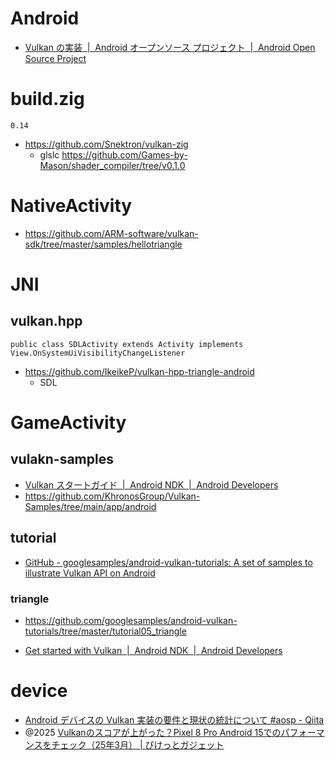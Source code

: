 # Android

- [Vulkan の実装  |  Android オープンソース プロジェクト  |  Android Open Source Project](https://source.android.com/docs/core/graphics/implement-vulkan?hl=ja)


# build.zig

`0.14`

- https://github.com/Snektron/vulkan-zig
  - glslc https://github.com/Games-by-Mason/shader_compiler/tree/v0.1.0

# NativeActivity

- https://github.com/ARM-software/vulkan-sdk/tree/master/samples/hellotriangle

# JNI

## vulkan.hpp

`public class SDLActivity extends Activity implements View.OnSystemUiVisibilityChangeListener`

- https://github.com/IkeikeP/vulkan-hpp-triangle-android
  - SDL

# GameActivity

## vulakn-samples

- [Vulkan スタートガイド  |  Android NDK  |  Android Developers](https://developer.android.com/ndk/guides/graphics/getting-started?hl=ja)
- https://github.com/KhronosGroup/Vulkan-Samples/tree/main/app/android

## tutorial

- [GitHub - googlesamples/android-vulkan-tutorials: A set of samples to illustrate Vulkan API on Android](https://github.com/googlesamples/android-vulkan-tutorials)

### triangle

- https://github.com/googlesamples/android-vulkan-tutorials/tree/master/tutorial05_triangle


- [Get started with Vulkan  |  Android NDK  |  Android Developers](https://developer.android.com/ndk/guides/graphics/getting-started)

# device

- [Android デバイスの Vulkan 実装の要件と現状の統計について #aosp - Qiita](https://qiita.com/James0124/items/eac4499e967baa3b0624)
- @2025 [Vulkanのスコアが上がった？Pixel 8 Pro Android 15でのパフォーマンスをチェック（25年3月） | ぴけっとガジェット](https://blog.pikegadge.com/pixel-8-pro-android15-2025-03/)

